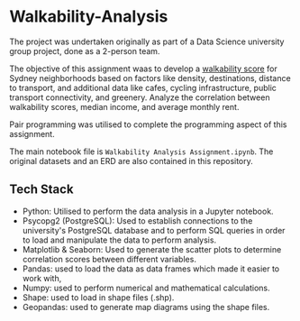 # Walkability-Analysis

The project was undertaken originally as part of a Data Science university group project, done as a 2-person team. 

The objective of this assignment waas to develop a [walkability score](https://www.walkscore.com/how-it-works/) for Sydney neighborhoods based on factors like density, destinations, distance to transport, and additional data like cafes, cycling infrastructure, public transport connectivity, and greenery. Analyze the correlation between walkability scores, median income, and average monthly rent.

Pair programming was utilised to complete the programming aspect of this assignment. 

The main notebook file is `Walkability Analysis Assignment.ipynb`. The original datasets and an ERD are also contained in this repository. 

## Tech Stack
- Python: Utilised to perform the data analysis in a Jupyter notebook.
- Psycopg2 (PostgreSQL): Used to establish connections to the university's PostgreSQL database and to perform SQL queries in order to load and manipulate the data to perform analysis.
- Matplotlib & Seaborn: Used to generate the scatter plots to determine correlation scores between different variables.
- Pandas: used to load the data as data frames which made it easier to work with,
- Numpy: used to perform numerical and mathematical calculations.
- Shape: used to load in shape files (.shp). 
- Geopandas: used to generate map diagrams using the shape files. 
